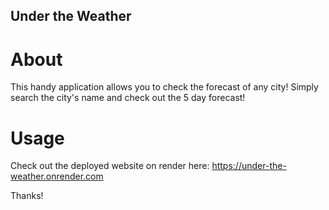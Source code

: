 ## Under the Weather

# About

This handy application allows you to check the forecast of any city! Simply
search the city's name and check out the 5 day forecast!

# Usage

Check out the deployed website on render here:
https://under-the-weather.onrender.com

Thanks!
